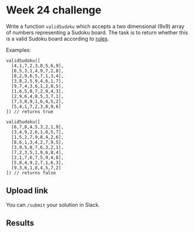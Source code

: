 # Week 24 challenge

Write a function `validSudoku` which accepts a two dimensional (9x9) array of numbers representing a Sudoku board. The task is to return whether this is a valid Sudoku board according to [rules](https://www.sudokuonline.io/tips/sudoku-rules).


Examples:
```
validSudoku([
  [4,1,7,2,3,8,5,6,9],
  [6,5,3,1,4,9,7,2,8],
  [8,2,9,6,5,7,1,3,4],
  [3,8,2,5,9,4,6,1,7],
  [9,7,4,3,6,1,2,8,5],
  [1,6,5,8,7,2,9,4,3],
  [2,9,6,4,8,5,3,7,1],
  [7,3,8,9,1,6,4,5,2],
  [5,4,1,7,2,3,8,9,6]
]) // returns true

validSudoku([
  [6,7,8,4,5,3,2,1,9],
  [3,4,9,2,6,1,8,5,7],
  [1,5,2,7,9,8,4,2,6],
  [8,6,1,3,4,2,7,9,5],
  [3,9,5,8,7,6,3,2,1],
  [7,2,3,5,1,9,6,8,4],
  [2,1,7,6,7,5,9,4,8],
  [5,8,4,9,2,7,1,6,3],
  [9,3,6,1,8,4,5,7,2]
]) // returns false

```


## Upload link

You can `/submit` your solution in Slack.

## Results

